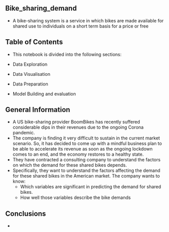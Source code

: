 ## Bike_sharing_demand
- A bike-sharing system is a service in which bikes are made available for shared use to individuals on a short term basis for a price or free


## Table of Contents

- This notebook is divided into the following sections:

- Data Exploration
- Data Visualisation
- Data Preparation
- Model Building and evaluation

## General Information
- A US bike-sharing provider BoomBikes has recently suffered considerable dips in their revenues due to the ongoing Corona pandemic.
- The company is finding it very difficult to sustain in the current market scenario. So, it has decided to come up with a mindful business 
  plan to be able to accelerate its revenue as soon as the ongoing lockdown comes to an end, and the economy restores to a healthy state. 
- They have contracted a consulting company to understand the factors on which the demand for these shared bikes depends.
- Specifically, they want to understand the factors affecting the demand for these shared bikes in the American market. The company wants to know:
  - Which variables are significant in predicting the demand for shared bikes.
  - How well those variables describe the bike demands


## Conclusions
- 
